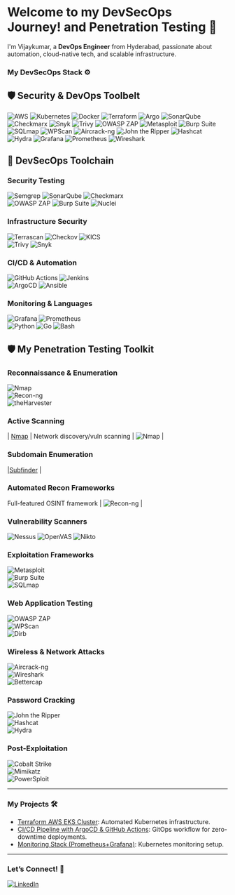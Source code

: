 # Welcome to my DevSecOps Journey! and Penetration Testing 🚀  

I'm Vijaykumar, a **DevOps Engineer** from Hyderabad, passionate about automation, cloud-native tech, and scalable infrastructure.  

### My DevSecOps Stack ⚙️  

## 🛡️ Security & DevOps Toolbelt
![AWS](https://img.shields.io/badge/-AWS-232F3E?logo=amazon-aws&logoColor=white) ![Kubernetes](https://img.shields.io/badge/-Kubernetes-326CE5?logo=kubernetes&logoColor=white) ![Docker](https://img.shields.io/badge/-Docker-2496ED?logo=docker&logoColor=white) ![Terraform](https://img.shields.io/badge/-Terraform-623CE4?logo=terraform&logoColor=white) ![Argo](https://img.shields.io/badge/-Argo-EF7B4D?logo=argo&logoColor=white)
![SonarQube](https://img.shields.io/badge/-SonarQube-4E9BCD?logo=sonarqube&logoColor=white) ![Checkmarx](https://img.shields.io/badge/-Checkmarx-00B388?logo=checkmarx&logoColor=white) ![Snyk](https://img.shields.io/badge/-Snyk-4C4C73?logo=snyk&logoColor=white) ![Trivy](https://img.shields.io/badge/-Trivy-1904DA?logo=trivy&logoColor=white) ![OWASP ZAP](https://img.shields.io/badge/-OWASP_ZAP-000000?logo=owasp&logoColor=white)
![Metasploit](https://img.shields.io/badge/-Metasploit-ED1C24?logo=metasploit&logoColor=white) ![Burp Suite](https://img.shields.io/badge/-Burp_Suite-000000?logo=burp-suite&logoColor=white) ![SQLmap](https://img.shields.io/badge/-SQLmap-4479A1?logo=sqlmap&logoColor=white) ![WPScan](https://img.shields.io/badge/-WPScan-21759B?logo=wordpress&logoColor=white) ![Aircrack-ng](https://img.shields.io/badge/-Aircrack--ng-000000?logo=aircrack-ng&logoColor=white)
![John the Ripper](https://img.shields.io/badge/-John_the_Ripper-000000?logo=john-the-ripper&logoColor=white) ![Hashcat](https://img.shields.io/badge/-Hashcat-000000?logo=hashcat&logoColor=white) ![Hydra](https://img.shields.io/badge/-Hydra-FF0000?logo=gnu-bash&logoColor=white)
![Grafana](https://img.shields.io/badge/-Grafana-F46800?logo=grafana&logoColor=white) ![Prometheus](https://img.shields.io/badge/-Prometheus-E6522C?logo=prometheus&logoColor=white) ![Wireshark](https://img.shields.io/badge/-Wireshark-1679A7?logo=wireshark&logoColor=white)


## 🔐 DevSecOps Toolchain

### **Security Testing**
![Semgrep](https://img.shields.io/badge/-Semgrep-000000?logo=semgrep&logoColor=white) ![SonarQube](https://img.shields.io/badge/-SonarQube-4E9BCD?logo=sonarqube&logoColor=white) ![Checkmarx](https://img.shields.io/badge/-Checkmarx-00B388?logo=checkmarx&logoColor=white)  
![OWASP ZAP](https://img.shields.io/badge/-OWASP_ZAP-000000?logo=owasp&logoColor=white) ![Burp Suite](https://img.shields.io/badge/-Burp_Suite-000000?logo=burp-suite&logoColor=white) ![Nuclei](https://img.shields.io/badge/-Nuclei-00ADD8?logo=go&logoColor=white)

### **Infrastructure Security**
![Terrascan](https://img.shields.io/badge/-Terrascan-623CE4?logo=terraform&logoColor=white) ![Checkov](https://img.shields.io/badge/-Checkov-000000?logo=python&logoColor=white) ![KICS](https://img.shields.io/badge/-KICS-00B388?logo=checkmarx&logoColor=white)  
![Trivy](https://img.shields.io/badge/-Trivy-1904DA?logo=trivy&logoColor=white) ![Snyk](https://img.shields.io/badge/-Snyk-4C4C73?logo=snyk&logoColor=white)

### **CI/CD & Automation**
![GitHub Actions](https://img.shields.io/badge/-GitHub_Actions-2088FF?logo=github-actions&logoColor=white) ![Jenkins](https://img.shields.io/badge/-Jenkins-D24939?logo=jenkins&logoColor=white)  
![ArgoCD](https://img.shields.io/badge/-ArgoCD-EF7B4D?logo=argo&logoColor=white) ![Ansible](https://img.shields.io/badge/-Ansible-EE0000?logo=ansible&logoColor=white)

### **Monitoring & Languages**
![Grafana](https://img.shields.io/badge/-Grafana-F46800?logo=grafana&logoColor=white) ![Prometheus](https://img.shields.io/badge/-Prometheus-E6522C?logo=prometheus&logoColor=white)  
![Python](https://img.shields.io/badge/-Python-3776AB?logo=python&logoColor=white) ![Go](https://img.shields.io/badge/-Go-00ADD8?logo=go&logoColor=white) ![Bash](https://img.shields.io/badge/-Bash-4EAA25?logo=gnu-bash&logoColor=white)
## 🛡️ My Penetration Testing Toolkit  

### **Reconnaissance & Enumeration**  
![Nmap](https://img.shields.io/badge/-Nmap-1575F9?logo=gnu-bash&logoColor=white)  
![Recon-ng](https://img.shields.io/badge/-Recon--ng-FF6600?logo=python&logoColor=white)  
![theHarvester](https://img.shields.io/badge/-theHarvester-000000?logo=linux&logoColor=white) 

### **Active Scanning**

| [Nmap](https://nmap.org/) | Network discovery/vuln scanning | ![Nmap](https://img.shields.io/badge/-Nmap-1575F9?logo=gnu-bash&logoColor=white) |


### **Subdomain Enumeration**

|[Subfinder](https://img.shields.io/badge/-Subfinder-00ADD8?logo=go&logoColor=white) |



### **Automated Recon Frameworks**

Full-featured OSINT framework | ![Recon-ng](https://img.shields.io/badge/-Recon--ng-FF6600?logo=python&logoColor=white) |

### **Vulnerability Scanners**  
![Nessus](https://img.shields.io/badge/-Nessus-00A98F?logo=tenable&logoColor=white)  ![OpenVAS](https://img.shields.io/badge/-OpenVAS-4B8B3E?logo=openvas&logoColor=white) 
![Nikto](https://img.shields.io/badge/-Nikto-000000?logo=linux&logoColor=white)  

### **Exploitation Frameworks**  
![Metasploit](https://img.shields.io/badge/-Metasploit-ED1C24?logo=metasploit&logoColor=white)  
![Burp Suite](https://img.shields.io/badge/-Burp_Suite-000000?logo=burp-suite&logoColor=white)  
![SQLmap](https://img.shields.io/badge/-SQLmap-4479A1?logo=sqlmap&logoColor=white)  

### **Web Application Testing**  
![OWASP ZAP](https://img.shields.io/badge/-OWASP_ZAP-000000?logo=owasp&logoColor=white)  
![WPScan](https://img.shields.io/badge/-WPScan-21759B?logo=wordpress&logoColor=white)  
![Dirb](https://img.shields.io/badge/-Dirb-000000?logo=linux&logoColor=white)  

### **Wireless & Network Attacks**  
![Aircrack-ng](https://img.shields.io/badge/-Aircrack--ng-000000?logo=aircrack-ng&logoColor=white)  
![Wireshark](https://img.shields.io/badge/-Wireshark-1679A7?logo=wireshark&logoColor=white)  
![Bettercap](https://img.shields.io/badge/-Bettercap-000000?logo=linux&logoColor=white)  

### **Password Cracking**  
![John the Ripper](https://img.shields.io/badge/-John_the_Ripper-000000?logo=john-the-ripper&logoColor=white)  
![Hashcat](https://img.shields.io/badge/-Hashcat-000000?logo=hashcat&logoColor=white)  
![Hydra](https://img.shields.io/badge/-Hydra-FF0000?logo=gnu-bash&logoColor=white)  

### **Post-Exploitation**  
![Cobalt Strike](https://img.shields.io/badge/-Cobalt_Strike-000000?logo=cobalt-strike&logoColor=white)  
![Mimikatz](https://img.shields.io/badge/-Mimikatz-000000?logo=windows-terminal&logoColor=white)  
![PowerSploit](https://img.shields.io/badge/-PowerSploit-5391FE?logo=powershell&logoColor=white)  


---

### My Projects 🛠️  
- [Terraform AWS EKS Cluster](https://github.com/yourusername/terraform-aws-eks): Automated Kubernetes infrastructure.  
- [CI/CD Pipeline with ArgoCD & GitHub Actions](https://github.com/yourusername/gitops-argocd): GitOps workflow for zero-downtime deployments.  
- [Monitoring Stack (Prometheus+Grafana)](https://github.com/yourusername/k8s-monitoring): Kubernetes monitoring setup.  

---



### Let’s Connect! 🤝  
[![LinkedIn](https://img.shields.io/badge/-LinkedIn-0A66C2?logo=linkedin&logoColor=white)](https://www.linkedin.com/in/vijaykumarkoduru/)
 
